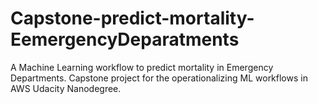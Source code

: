 # Capstone-predict-mortality-EemergencyDeparatments
A Machine Learning workflow to predict mortality in Emergency Departments. Capstone project for the operationalizing ML workflows in AWS Udacity Nanodegree. 
